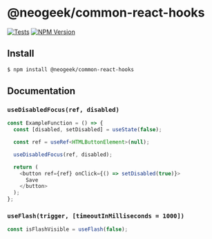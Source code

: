 # @neogeek/common-react-hooks

[![Tests](https://github.com/neogeek/common-react-hooks/actions/workflows/test.workflow.yml/badge.svg)](https://github.com/neogeek/common-react-hooks/actions/workflows/test.workflow.yml)
[![NPM Version](http://img.shields.io/npm/v/@neogeek/common-react-hooks.svg?style=flat)](https://www.npmjs.org/package/@neogeek/common-react-hooks)

## Install

```bash
$ npm install @neogeek/common-react-hooks
```

## Documentation

### `useDisabledFocus(ref, disabled)`

```typescript
const ExampleFunction = () => {
  const [disabled, setDisabled] = useState(false);

  const ref = useRef<HTMLButtonElement>(null);

  useDisabledFocus(ref, disabled);

  return (
    <button ref={ref} onClick={() => setDisabled(true)}>
      Save
    </button>
  );
};
```

### `useFlash(trigger, [timeoutInMilliseconds = 1000])`

```javascript
const isFlashVisible = useFlash(false);
```
